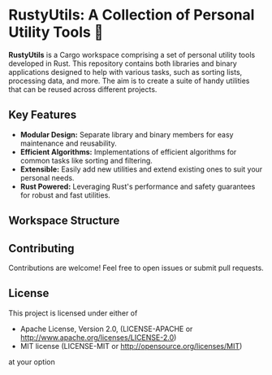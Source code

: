 # RustyUtils: A Collection of Personal Utility Tools 🦀

**RustyUtils** is a Cargo workspace comprising a set of personal utility tools developed in Rust. This repository contains both libraries and binary applications designed to help with various tasks, such as sorting lists, processing data, and more. The aim is to create a suite of handy utilities that can be reused across different projects.

## Key Features

- **Modular Design:** Separate library and binary members for easy maintenance and reusability.
- **Efficient Algorithms:** Implementations of efficient algorithms for common tasks like sorting and filtering.
- **Extensible:** Easily add new utilities and extend existing ones to suit your personal needs.
- **Rust Powered:** Leveraging Rust's performance and safety guarantees for robust and fast utilities.

## Workspace Structure

## Contributing

Contributions are welcome! Feel free to open issues or submit pull requests.

## License

This project is licensed under either of

- Apache License, Version 2.0, (LICENSE-APACHE or <http://www.apache.org/licenses/LICENSE-2.0>)
- MIT license (LICENSE-MIT or <http://opensource.org/licenses/MIT>)

at your option
